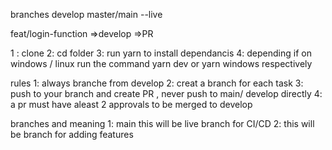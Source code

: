 branches
develop
master/main --live

feat/login-function =>develop =>PR

1 : clone
2: cd folder
3: run yarn to install dependancis
4: depending if on windows / linux run the command yarn dev or yarn windows respectively

rules
1: always branche from develop
2: creat a branch for each task
3: push to your branch and create PR , never push to main/ develop directly
4: a pr must have aleast 2 approvals to be merged to develop

branches and meaning
1: main this will be live branch for CI/CD
2: this will be branch for adding features
